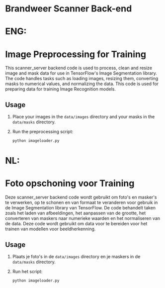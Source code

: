 # Brandweer Scanner Back-end

# ENG:
# Image Preprocessing for Training

This scanner_server backend code is used to process, clean and resize image and mask data for use in TensorFlow's Image Segmentation library. The code handles tasks such as loading images, resizing them, converting masks to numerical values, and normalizing the data. This code is used for preparing data for training Image Recognition models.

## Usage

1. Place your images in the `data/images` directory and your masks in the `data/masks` directory.

2. Run the preprocessing script:
    ```sh
    python imageloader.py
    ```

# NL:
# Foto opschoning voor Training

Deze scanner_server backend code wordt gebruikt om foto's en masker's te verwerken, op te schonen en van formaat te veranderen voor gebruik in de Image Segmentation library van TensorFlow. De code behandelt taken zoals het laden van afbeeldingen, het aanpassen van de grootte, het converteren van maskers naar numerieke waarden en het normaliseren van de data. Deze code wordt gebruikt om data voor te bereiden voor het trainen van modellen voor beeldherkenning.

## Usage

1. Plaats je foto's in de `data/images` directory en je maskers in de `data/masks` directory.

2. Run het script:
    ```sh
    python imageloader.py
    ```
